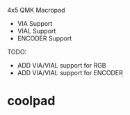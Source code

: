 4x5 QMK Macropad
- VIA Support
- VIAL Support
- ENCODER Support

TODO:
- ADD VIA/VIAL support for RGB
- ADD VIA/VIAL support for ENCODER

# coolpad
